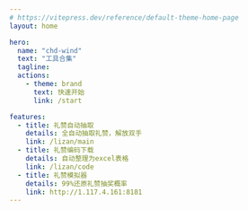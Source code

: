 ```yaml
---
# https://vitepress.dev/reference/default-theme-home-page
layout: home

hero:
  name: "chd-wind"
  text: "工具合集"
  tagline:
  actions:
    - theme: brand
      text: 快速开始
      link: /start

features:
  - title: 礼赞自动抽取
    details: 全自动抽取礼赞，解放双手
    link: /lizan/main
  - title: 礼赞编码下载
    details: 自动整理为excel表格
    link: /lizan/code
  - title: 礼赞模拟器
    details: 99%还原礼赞抽奖概率
    link: http://1.117.4.161:8181
---
```

